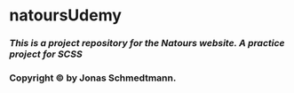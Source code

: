 # natoursUdemy

### *This is a project repository for the Natours website. A practice project for SCSS*
 
 ### Copyright © by Jonas Schmedtmann.

